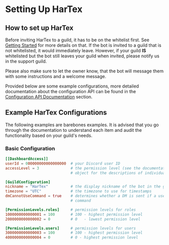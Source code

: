 # Setting Up HarTex

## How to set up HarTex

Before inviting HarTex to a guild, it has to be on the whitelist first. See [Getting Started](/HarTex-rust-discord-bot/docs/usage/getting-started)
for more details on that. If the bot is invited to a guild that is not whitelisted, it would immediately leave. However,
if your guild **IS** whitelisted but the bot still leaves your guild when invited, please notify us in the support guild.

Please also make sure to let the owner know, that the bot will message them with some instructions and a welcome message.

Provided below are some example configurations, more detailed documentation about the configuration API can be found in
the [Configuration API Documentation](/HarTex-rust-discord-bot/docs/usage/api-docs) section.

## Example HarTex Configurations

The following examples are barebones examples. It is advised that you go through the documentation to understand each
item and audit the functionality based on your guild's needs.

### Basic Configuration

```toml
[[DashboardAccess]]
userId = 000000000000000000  # your Discord user ID
accessLevel = 3              # the permission level (see the documentation of the Dashboard Access
                             # object for the descriptions of individual values)

[GuildConfiguration]
nickname = "HarTex"          # the display nickname of the bot in the guild
timezone = "UTC"             # the timezone to use for timestamps
dmCannotUseCommand = true    # determines whether a DM is sent if a user cannot use a specific
                             # command

[PermissionLevels.roles]     # permission levels for roles
1000000000000001 = 100       # 100 - highest permission level
2000000000000002 = 0         # 0   - lowest permission level

[PermissionLevels.users]     # permission levels for users
3000000000000003 = 100       # 100 - highest permission level
4000000000000004 = 0         # 0 - highest permission level
```
